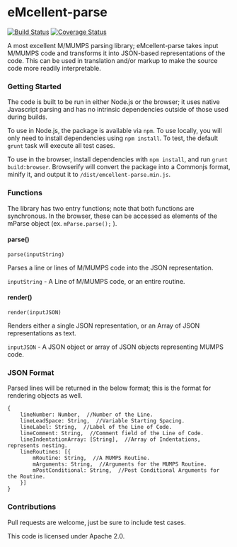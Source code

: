 eMcellent-parse
=========

[![Build Status](https://travis-ci.org/mmccall/eMcellent-parse.svg?branch=master)](https://travis-ci.org/mmccall/eMcellent-parse) [![Coverage Status](https://coveralls.io/repos/mmccall/eMcellent-parse/badge.svg)](https://coveralls.io/r/mmccall/eMcellent-parse)

A most excellent M/MUMPS parsing library; eMcellent-parse takes input M/MUMPS code and transforms it into JSON-based representations of the code.  This can be used in translation and/or markup to make the source code more readily interpretable.

### Getting Started

The code is built to be run in either Node.js or the browser; it uses native Javascript parsing and has no intrinsic dependencies outside of those used during builds.

To use in Node.js, the package is available via `npm`.  To use locally, you will only need to install dependencies using `npm install`.  To test, the default `grunt` task will execute all test cases.

To use in the browser, install dependencies with `npm install`, and run `grunt build:browser`.  Browserify will convert the package into a Commonjs format, minify it, and output it to `/dist/emcellent-parse.min.js`.

### Functions

The library has two entry functions; note that both functions are synchronous.  In the browser, these can be accessed as elements of the mParse object (ex. `mParse.parse();` ).

#### parse()

`parse(inputString)`

Parses a line or lines of M/MUMPS code into the JSON representation.

`inputString` - A Line of M/MUMPS code, or an entire routine.

#### render()

`render(inputJSON)`

Renders either a single JSON representation, or an Array of JSON representations as text.

`inputJSON` - A JSON object or array of JSON objects representing MUMPS code.

### JSON Format

Parsed lines will be returned in the below format; this is the format for rendering objects as well.

```
{
	lineNumber: Number,  //Number of the Line.
	lineLeadSpace: String,  //Variable Starting Spacing.
	lineLabel: String,  //Label of the Line of Code.
	lineComment: String,  //Comment field of the Line of Code.
	lineIndentationArray: [String],  //Array of Indentations, represents nesting.
    lineRoutines: [{
        mRoutine: String,  //A MUMPS Routine.
        mArguments: String,  //Arguments for the MUMPS Routine.
        mPostConditional: String,  //Post Conditional Arguments for the Routine.
    }]
}
```
### Contributions

Pull requests are welcome, just be sure to include test cases.

This code is licensed under Apache 2.0.
